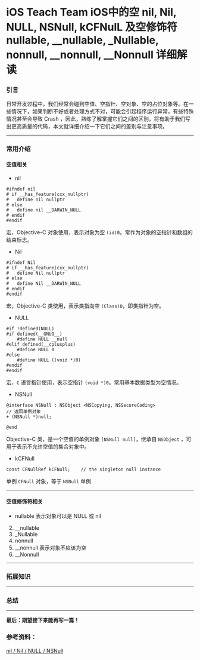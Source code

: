 # iOS Teach Team iOS中的空 nil, Nil, NULL, NSNull, kCFNulL 及空修饰符 nullable, __nullable, _Nullable, nonnull, __nonnull, __Nonnull 详细解读

### 引言

日常开发过程中，我们经常会碰到空值、空指针、空对象、空的占位对象等。在一些情况下，如果判断不好或者处理方式不对，可能会引起程序运行异常，有些特殊情况甚至会导致 Crash ，因此，熟练了解掌握它们之间的区别，将有助于我们写出更高质量的代码，本文就详细介绍一下它们之间的差别与注意事项。

---
### **常用介绍**

#### 空值相关
* nil

```
#ifndef nil
# if __has_feature(cxx_nullptr)
#   define nil nullptr
# else
#   define nil __DARWIN_NULL
# endif
#endif
```

宏，Objective-C 对象使用，表示对象为空 `(id)0`。常作为对象的空指针和数组的结束标志。


* Nil 

```
#ifndef Nil
# if __has_feature(cxx_nullptr)
#   define Nil nullptr
# else
#   define Nil __DARWIN_NULL
# endif
#endif
```

宏，Objective-C 类使用，表示类指向空 `(Class)0`，即类指针为空。


* NULL

```
#if !defined(NULL)
#if defined(__GNUG__)
    #define NULL __null
#elif defined(__cplusplus)
    #define NULL 0
#else
    #define NULL ((void *)0)
#endif
#endif
```

宏，`C` 语言指针使用，表示空指针 `(void *)0`。常用基本数据类型为空情况。

* NSNull

```
@interface NSNull : NSObject <NSCopying, NSSecureCoding>
// 返回单例对象
+ (NSNull *)null;

@end
```

Objective-C 类，是一个空值的单例对象 `[NSNull null]`，继承自 `NSObject` ，可用于表示不允许空值的集合对象中。


* kCFNull

```
const CFNullRef kCFNull;	// the singleton null instance
```

单例 `CFNull` 对象，等于 `NSNull` 单例

---

#### 空值修饰符相关
* nullable
表示对象可以是 NULL 或 nil
2. __nullable
3. _Nullable
4. nonnull
5. __nonnull
表示对象不应该为空
6. __Nonnull



---
### 拓展知识

---
### 总结


---
**最后：期望接下来能再写一篇！**

### 参考资料：

[nil / Nil / NULL / NSNull](https://nshipster.cn/nil/)